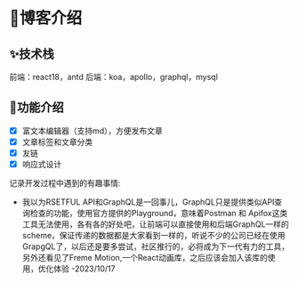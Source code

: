 # :rocket:博客介绍

## :sparkles:技术栈

前端：react18，antd
后端：koa，apollo，graphql，mysql

## :construction:功能介绍
- [x] 富文本编辑器（支持md），方便发布文章
- [x] 文章标签和文章分类
- [x] 友链
- [x] 响应式设计

记录开发过程中遇到的有趣事情:   
- 我以为RSETFUL API和GraphQL是一回事儿，GraphQL只是提供类似API查询检查的功能，使用官方提供的Playground，意味着Postman 和 Apifox这类工具无法使用，各有各的好处吧，让前端可以直接使用和后端GraphQL一样的scheme，保证传递的数据都是大家看到一样的，听说不少的公司已经在使用GrapgQL了，以后还是要多尝试，社区推行的，必将成为下一代有力的工具，另外还看见了Freme Motion,一个React动画库，之后应该会加入该库的使用，优化体验 -2023/10/17

